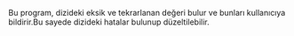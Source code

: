  Bu program, dizideki eksik ve tekrarlanan değeri bulur ve bunları kullanıcıya bildirir.Bu sayede dizideki hatalar bulunup düzeltilebilir.

